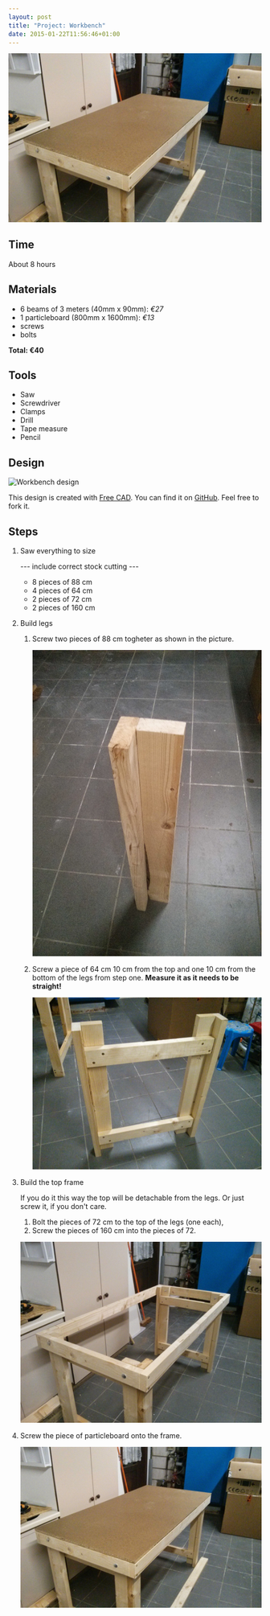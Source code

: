 ```yaml
---
layout: post
title: "Project: Workbench"
date: 2015-01-22T11:56:46+01:00
---
```

![Finished][]

[Finished]: /images/workbench/finished.jpeg

Time
---
About 8 hours

Materials
---
- 6 beams of 3 meters (40mm x 90mm): *€27*
- 1 particleboard (800mm x 1600mm): *€13*
- screws
- bolts

**Total: €40**

Tools
---
- Saw
- Screwdriver
- Clamps
- Drill
- Tape measure
- Pencil

Design
---
![Workbench design][]

This design is created with [Free CAD][]. You can find it on [GitHub][].
Feel free to fork it.

[Workbench design]: /images/workbench/full.png "Workbench"
[Free CAD]: http://www.freecadweb.org
[GitHub]: https://github.com/ThijsWouters/workbench

Steps
---
1. Saw everything to size

   --- include correct stock cutting ---

   - 8 pieces of 88 cm
   - 4 pieces of 64 cm
   - 2 pieces of 72 cm
   - 2 pieces of 160 cm

2. Build legs

   1. Screw two pieces of 88 cm togheter as shown in the picture.

      ![Leg][]

   2. Screw a piece of 64 cm 10 cm from the top and one 10 cm from
      the bottom of the legs from step one.
      **Measure it as it needs to be straight!**
     
      ![Full leg][]

   [Leg]: /images/workbench/leg.jpg
   [Full leg]: /images/workbench/full_leg.jpg

3. Build the top frame

   If you do it this way the top will be detachable from the legs.
   Or just screw it, if you don't care.
   
   1. Bolt the pieces of 72 cm to the top of the legs (one each),
   2. Screw the pieces of 160 cm into the pieces of 72.

   ![Top Frame][]
   
   [Top Frame]: /images/workbench/top_frame.jpg

4. Screw the piece of particleboard onto the frame.
   
   ![Finished][]
